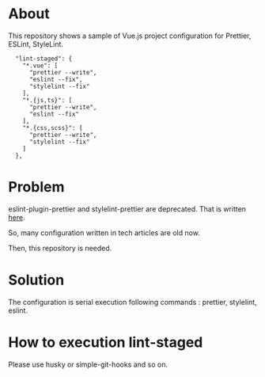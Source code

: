 # About

This repository shows a sample of Vue.js project configuration for Prettier, ESLint, StyleLint.

```
  "lint-staged": {
    "*.vue": [
      "prettier --write",
      "eslint --fix",
      "stylelint --fix"
    ],
    "*.{js,ts}": [
      "prettier --write",
      "eslint --fix"
    ],
    "*.{css,scss}": [
      "prettier --write",
      "stylelint --fix"
    ]
  },
```

# Problem

eslint-plugin-prettier and stylelint-prettier are deprecated. That is written [here](https://prettier.io/docs/en/integrating-with-linters.html#notes).

So, many configuration written in tech articles are old now.

Then, this repository is needed.

# Solution

The configuration is serial execution following commands : prettier, stylelint, eslint.

# How to execution lint-staged

Please use husky or simple-git-hooks and so on.